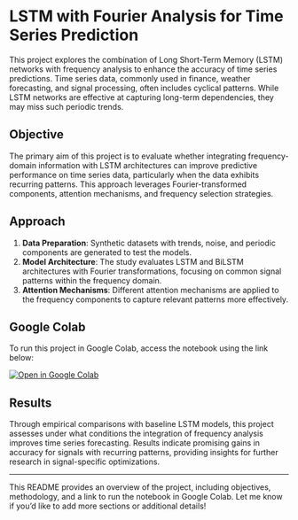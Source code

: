 # LSTM with Fourier Analysis for Time Series Prediction

This project explores the combination of Long Short-Term Memory (LSTM) networks with frequency analysis to enhance the accuracy of time series predictions. Time series data, commonly used in finance, weather forecasting, and signal processing, often includes cyclical patterns. While LSTM networks are effective at capturing long-term dependencies, they may miss such periodic trends.

## Objective

The primary aim of this project is to evaluate whether integrating frequency-domain information with LSTM architectures can improve predictive performance on time series data, particularly when the data exhibits recurring patterns. This approach leverages Fourier-transformed components, attention mechanisms, and frequency selection strategies.

## Approach

1. **Data Preparation**: Synthetic datasets with trends, noise, and periodic components are generated to test the models.
2. **Model Architecture**: The study evaluates LSTM and BiLSTM architectures with Fourier transformations, focusing on common signal patterns within the frequency domain.
3. **Attention Mechanisms**: Different attention mechanisms are applied to the frequency components to capture relevant patterns more effectively.

## Google Colab

To run this project in Google Colab, access the notebook using the link below:

[![Open in Google Colab](https://colab.research.google.com/assets/colab-badge.svg)]([https://colab.research.google.com/drive/YOUR_NOTEBOOK_LINK](https://colab.research.google.com/drive/1wVBg6Yur82Wul8R7HsNVsnjG3V63poOh?usp=sharing))


## Results

Through empirical comparisons with baseline LSTM models, this project assesses under what conditions the integration of frequency analysis improves time series forecasting. Results indicate promising gains in accuracy for signals with recurring patterns, providing insights for further research in signal-specific optimizations.

---

This README provides an overview of the project, including objectives, methodology, and a link to run the notebook in Google Colab. Let me know if you’d like to add more sections or additional details!
